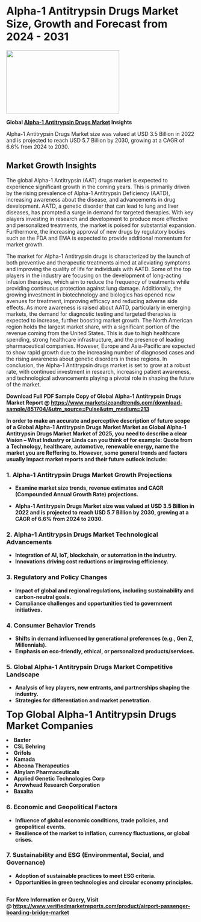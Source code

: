 <H1>Alpha-1 Antitrypsin Drugs Market Size, Growth and Forecast from 2024 - 2031</H1><img class="aligncenter size-medium wp-image-584254" src="https://thirdeyenews.in/wp-content/uploads/2024/09/Global-Market-Research-300x168.jpeg" alt="" width="300" height="168" /><p><strong>Global&nbsp;<a href="https://www.marketsizeandtrends.com/download-sample/851704/&amp;utm_source=Pulse&amp;utm_medium=213">Alpha-1 Antitrypsin Drugs Market</a> Insights</strong></p><p>Alpha-1 Antitrypsin Drugs Market size was valued at USD 3.5 Billion in 2022 and is projected to reach USD 5.7 Billion by 2030, growing at a CAGR of 6.6% from 2024 to 2030.</p><p><h2>Market Growth Insights</h2> <p>The global Alpha-1 Antitrypsin (AAT) drugs market is expected to experience significant growth in the coming years. This is primarily driven by the rising prevalence of Alpha-1 Antitrypsin Deficiency (AATD), increasing awareness about the disease, and advancements in drug development. AATD, a genetic disorder that can lead to lung and liver diseases, has prompted a surge in demand for targeted therapies. With key players investing in research and development to produce more effective and personalized treatments, the market is poised for substantial expansion. Furthermore, the increasing approval of new drugs by regulatory bodies such as the FDA and EMA is expected to provide additional momentum for market growth.</p> <p><strong></strong></p> <p>The market for Alpha-1 Antitrypsin drugs is characterized by the launch of both preventive and therapeutic treatments aimed at alleviating symptoms and improving the quality of life for individuals with AATD. Some of the top players in the industry are focusing on the development of long-acting infusion therapies, which aim to reduce the frequency of treatments while providing continuous protection against lung damage. Additionally, the growing investment in biotechnology and biologics has opened new avenues for treatment, improving efficacy and reducing adverse side effects. As more awareness is raised about AATD, particularly in emerging markets, the demand for diagnostic testing and targeted therapies is expected to increase, further boosting market growth. The North American region holds the largest market share, with a significant portion of the revenue coming from the United States. This is due to high healthcare spending, strong healthcare infrastructure, and the presence of leading pharmaceutical companies. However, Europe and Asia-Pacific are expected to show rapid growth due to the increasing number of diagnosed cases and the rising awareness about genetic disorders in these regions. In conclusion, the Alpha-1 Antitrypsin drugs market is set to grow at a robust rate, with continued investment in research, increasing patient awareness, and technological advancements playing a pivotal role in shaping the future of the market.</p> <p><strong></p><p><span class=""><strong>Download Full PDF Sample Copy of Global Alpha-1 Antitrypsin Drugs Market Report</strong> @ <a href="https://www.marketsizeandtrends.com/download-sample/851704/&amp;utm_source=Pulse&amp;utm_medium=213" target="_blank">https://www.marketsizeandtrends.com/download-sample/851704/&amp;utm_source=Pulse&amp;utm_medium=213</a></span></p><p>In order to make an accurate and perceptive description of future scope of a Global&nbsp;Alpha-1 Antitrypsin Drugs Market Market as Global&nbsp;Alpha-1 Antitrypsin Drugs Market Market of 2025, you need to describe a clear Vision &ndash; What Industry or Linda can you think of for example: Quote from a Technology, healthcare, automotive, renewable energy, name the market you are Reffering to. However, some general trends and factors usually impact market reports and their future outlook include:</p><h3>1.&nbsp;<strong>Alpha-1 Antitrypsin Drugs Market Growth Projections</strong></h3><ul><li>Examine market size trends, revenue estimates and CAGR (Compounded Annual Growth Rate) projections.</li><li><p>Alpha-1 Antitrypsin Drugs Market size was valued at USD 3.5 Billion in 2022 and is projected to reach USD 5.7 Billion by 2030, growing at a CAGR of 6.6% from 2024 to 2030.</p></li></ul><h3>2.&nbsp;<strong>Alpha-1 Antitrypsin Drugs Market Technological Advancements</strong></h3><ul><li>Integration of AI, IoT, blockchain, or automation in the industry.</li><li>Innovations driving cost reductions or improving efficiency.</li></ul><h3>3.&nbsp;<strong>Regulatory and Policy Changes</strong></h3><ul><li>Impact of global and regional regulations, including sustainability and carbon-neutral goals.</li><li>Compliance challenges and opportunities tied to government initiatives.</li></ul><h3>4.&nbsp;<strong>Consumer Behavior Trends</strong></h3><ul><li>Shifts in demand influenced by generational preferences (e.g., Gen Z, Millennials).</li><li>Emphasis on eco-friendly, ethical, or personalized products/services.</li></ul><h3>5.&nbsp;<strong>Global Alpha-1 Antitrypsin Drugs Market Competitive Landscape</strong></h3><ul><li>Analysis of key players, new entrants, and partnerships shaping the industry.</li><li>Strategies for differentiation and market penetration.</li></ul><p data-pm-slice="1 1 []"><span style="color: inherit; font-family: inherit; font-size: 25px;">Top Global Alpha-1 Antitrypsin Drugs Market Companies</span></p><div class="" data-test-id=""><p><li>Baxter</li><li> CSL Behring</li><li> Grifols</li><li> Kamada</li><li> Abeona Therapeutics</li><li> Alnylam Pharmaceuticals</li><li> Applied Genetic Technologies Corp</li><li> Arrowhead Research Corporation</li><li> Baxalta</li></p></div><h3>6.&nbsp;<strong>Economic and Geopolitical Factors</strong></h3><ul><li>Influence of global economic conditions, trade policies, and geopolitical events.</li><li>Resilience of the market to inflation, currency fluctuations, or global crises.</li></ul><h3>7.&nbsp;<strong>Sustainability and ESG (Environmental, Social, and Governance)</strong></h3><ul><li>Adoption of sustainable practices to meet ESG criteria.</li><li>Opportunities in green technologies and circular economy principles.</li></ul><h2><strong style="font-size: 14px;">For More Information or Query, Visit @&nbsp;</strong><a style="background-color: #ffffff; font-size: 14px;" href="https://www.marketsizeandtrends.com/report/alpha-1-antitrypsin-drugs-market/" target="_blank">https://www.verifiedmarketreports.com/product/airport-passenger-boarding-bridge-market</a></h2>
